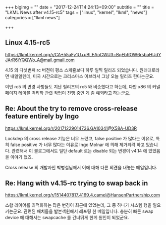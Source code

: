 +++
bigimg = ""
date = "2017-12-24T14:24:13+09:00"
subtitle = ""
title = "LKML News after v4.15-rc5"
tags = ["linux", "kernel", "lkml", "news"]
categories = ["lkml news"]

+++

Linux 4.15-rc5
--------------

https://lkml.kernel.org/r/CA+55aFy1U+uBLEAoCWU3=BqEbROW6rsbaHUdYJArR6iYQQWo_A@mail.gmail.com

4.15 의 다섯번째 rc 버전이 평소 스케쥴보다 하루 일찍 릴리즈 되었습니다.
원래대로라면 내일일텐데, 미국 시간으로는 크리스마스 이브라서 그냥 오늘 릴리즈
한다는군요.

이번 rc5 의 변경 사항들도 지난 릴리즈의 rc5 와 비슷했다고 하는데, 다만 x86 의
커널 페이지 테이블 격리화 관련 작업이 진행 중인 게 좀 예외라고 하는군요.


Re: About the try to remove cross-release feature entirely by Ingo
------------------------------------------------------------------

https://lkml.kernel.org/r/20171229014736.GA10341@X58A-UD3R

Lockdep 의 cross release 기능은 너무 느렸고, false positive 가 많다는 이유로,
특히 false positive 가 너무 많다는 이유로 Ingo Molnar 에 의해 제거되려 하고
있습니다.  관련해서 이 블로그에서도 일단 default 로는 disable 되는 변경이 v4.14
에 있었음을 이야기 했죠.

Cross release 의 개발자인 박병철님께서 이에 대해 다른 의견을 내놓는 메일입니다.


Re: Hang with v4.15-rc trying to swap back in
---------------------------------------------

https://lkml.kernel.org/r/1514407817.4169.4.camel@HansenPartnership.com

스왑 레이어를 최적화하는 많은 변경이 최근에 있었는데, 그 중 하나가 시스템 행을
일으키는군요.  관련된 패치들을 발본색원해서 레포팅 한 메일입니다.  충분히 빠른
swap device 에 대해서는 swapcache 를 건너뛰게 한게 원인이 되었군요.
